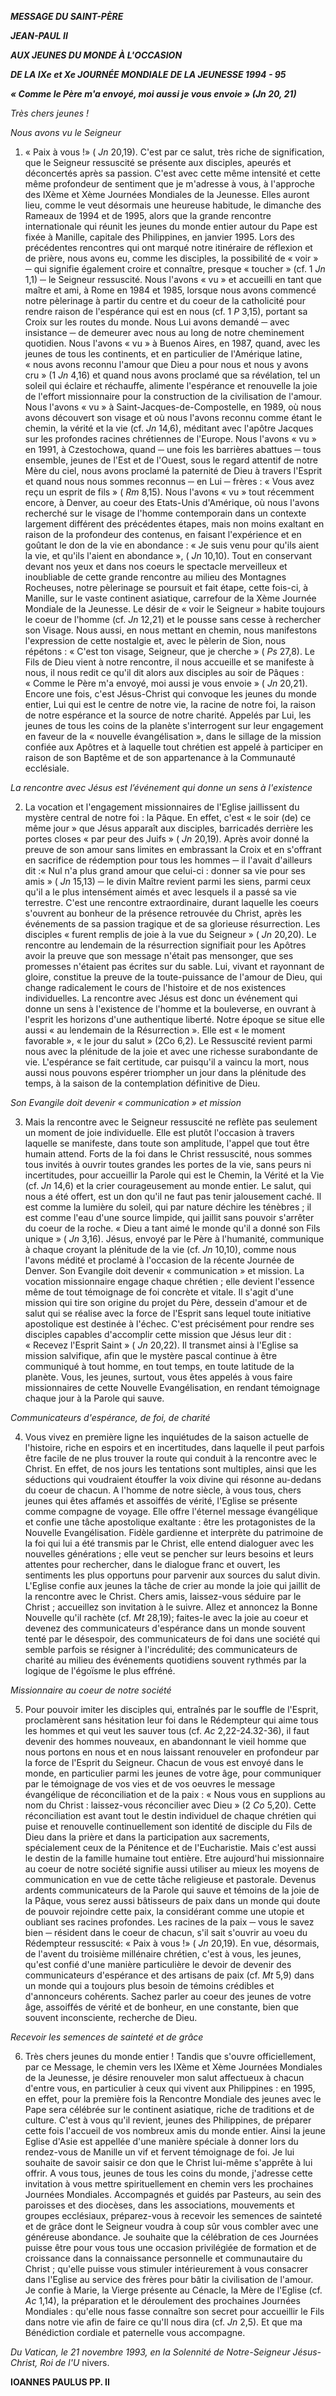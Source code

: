 ***MESSAGE DU SAINT-PÈRE***

***JEAN-PAUL II***

***AUX JEUNES DU MONDE À L'OCCASION***

***DE LA IXe et Xe JOURNÉE MONDIALE DE LA JEUNESSE 1994 - 95***

***« Comme le Père m'a envoyé, moi aussi je vous envoie » (Jn 20, 21)***

*Très chers jeunes !*

*Nous avons vu le Seigneur*

1. « Paix à vous !» ( *Jn* 20,19). C'est par ce salut, très riche de signification, que le Seigneur ressuscité se présente aux disciples, apeurés et déconcertés après sa passion. C'est avec cette même intensité et cette même profondeur de sentiment que je m'adresse à vous, à l'approche des IXème et Xème Journées Mondiales de la Jeunesse. Elles auront lieu, comme le veut désormais une heureuse habitude, le dimanche des Rameaux de 1994 et de 1995, alors que la grande rencontre internationale qui réunit les jeunes du monde entier autour du Pape est fixée à Manille, capitale des Philippines, en janvier 1995. Lors des précédentes rencontres qui ont marqué notre itinéraire de réflexion et de prière, nous avons eu, comme les disciples, la possibilité de « voir » ─ qui signifie également croire et connaître, presque « toucher » (cf. 1 *Jn* 1,1) ─ le Seigneur ressuscité. Nous l'avons « vu » et accueilli en tant que maître et ami, à Rome en 1984 et 1985, lorsque nous avons commencé notre pèlerinage à partir du centre et du coeur de la catholicité pour rendre raison de l'espérance qui est en nous (cf. 1 *P* 3,15), portant sa Croix sur les routes du monde. Nous Lui avons demandé ─ avec insistance ─ de demeurer avec nous au long de notre cheminement quotidien. Nous l'avons « vu » à Buenos Aires, en 1987, quand, avec les jeunes de tous les continents, et en particulier de l'Amérique latine, « nous avons reconnu l'amour que Dieu a pour nous et nous y avons cru » (1 *Jn* 4,16) et quand nous avons proclamé que sa révélation, tel un soleil qui éclaire et réchauffe, alimente l'espérance et renouvelle la joie de l'effort missionnaire pour la construction de la civilisation de l'amour. Nous l'avons « vu » à Saint-Jacques-de-Compostelle, en 1989, où nous avons découvert son visage et où nous l'avons reconnu comme étant le chemin, la vérité et la vie (cf. *Jn* 14,6), méditant avec l'apôtre Jacques sur les profondes racines chrétiennes de l'Europe. Nous l'avons « vu » en 1991, à Czestochowa, quand ─ une fois les barrières abattues ─ tous ensemble, jeunes de l'Est et de l'Ouest, sous le regard attentif de notre Mère du ciel, nous avons proclamé la paternité de Dieu à travers l'Esprit et quand nous nous sommes reconnus ─ en Lui ─ frères : « Vous avez reçu un esprit de fils » ( *Rm* 8,15). Nous l'avons « vu » tout récemment encore, à Denver, au coeur des Etats-Unis d'Amérique, où nous l'avons recherché sur le visage de l'homme contemporain dans un contexte largement différent des précédentes étapes, mais non moins exaltant en raison de la profondeur des contenus, en faisant l'expérience et en goûtant le don de la vie en abondance : « Je suis venu pour qu'ils aient la vie, et qu'ils l'aient en abondance », ( *Jn* 10,10). Tout en conservant devant nos yeux et dans nos coeurs le spectacle merveilleux et inoubliable de cette grande rencontre au milieu des Montagnes Rocheuses, notre pèlerinage se poursuit et fait étape, cette fois-ci, à Manille, sur le vaste continent asiatique, carrefour de la Xème Journée Mondiale de la Jeunesse. Le désir de « voir le Seigneur » habite toujours le coeur de l'homme (cf. *Jn* 12,21) et le pousse sans cesse à rechercher son Visage. Nous aussi, en nous mettant en chemin, nous manifestons l'expression de cette nostalgie et, avec le pèlerin de Sion, nous répétons : « C'est ton visage, Seigneur, que je cherche » ( *Ps* 27,8). Le Fils de Dieu vient à notre rencontre, il nous accueille et se manifeste à nous, il nous redit ce qu'il dit alors aux disciples au soir de Pâques : « Comme le Père m'a envoyé, moi aussi je vous envoie » ( *Jn* 20,21). Encore une fois, c'est Jésus-Christ qui convoque les jeunes du monde entier, Lui qui est le centre de notre vie, la racine de notre foi, la raison de notre espérance et la source de notre charité. Appelés par Lui, les jeunes de tous les coins de la planète s'interrogent sur leur engagement en faveur de la « nouvelle évangélisation », dans le sillage de la mission confiée aux Apôtres et à laquelle tout chrétien est appelé à participer en raison de son Baptême et de son appartenance à la Communauté ecclésiale.

*La rencontre avec Jésus est l’événement qui donne un sens à l'existence*

2. La vocation et l'engagement missionnaires de l'Eglise jaillissent du mystère central de notre foi : la Pâque. En effet, c'est « le soir (de) ce même jour » que Jésus apparaît aux disciples, barricadés derrière les portes closes « par peur des Juifs » ( *Jn* 20,19). Après avoir donné la preuve de son amour sans limites en embrassant la Croix et en s'offrant en sacrifice de rédemption pour tous les hommes ─ il l'avait d'ailleurs dit :« Nul n'a plus grand amour que celui-ci : donner sa vie pour ses amis » ( *Jn* 15,13) ─ le divin Maître revient parmi les siens, parmi ceux qu'il a le plus intensément aimés et avec lesquels il a passé sa vie terrestre. C'est une rencontre extraordinaire, durant laquelle les coeurs s'ouvrent au bonheur de la présence retrouvée du Christ, après les événements de sa passion tragique et de sa glorieuse résurrection. Les disciples « furent remplis de joie à la vue du Seigneur » ( *Jn* 20,20). Le rencontre au lendemain de la résurrection signifiait pour les Apôtres avoir la preuve que son message n'était pas mensonger, que ses promesses n'étaient pas écrites sur du sable. Lui, vivant et rayonnant de gloire, constitue la preuve de la toute-puissance de l'amour de Dieu, qui change radicalement le cours de l'histoire et de nos existences individuelles. La rencontre avec Jésus est donc un événement qui donne un sens à l'existence de l'homme et la bouleverse, en ouvrant à l'esprit les horizons d'une authentique liberté. Notre époque se situe elle aussi « au lendemain de la Résurrection ». Elle est « le moment favorable », « le jour du salut » (2Co 6,2). Le Ressuscité revient parmi nous avec la plénitude de la joie et avec une richesse surabondante de vie. L'espérance se fait certitude, car puisqu'il a vaincu la mort, nous aussi nous pouvons espérer triompher un jour dans la plénitude des temps, à la saison de la contemplation définitive de Dieu.

*Son Evangile doit devenir « communication » et mission*

3. Mais la rencontre avec le Seigneur ressuscité ne reflète pas seulement un moment de joie individuelle. Elle est plutôt l'occasion à travers laquelle se manifeste, dans toute son amplitude, l'appel que tout être humain attend. Forts de la foi dans le Christ ressuscité, nous sommes tous invités à ouvrir toutes grandes les portes de la vie, sans peurs ni incertitudes, pour accueillir la Parole qui est le Chemin, la Vérité et la Vie (cf. *Jn* 14,6) et la crier courageusement au monde entier. Le salut, qui nous a été offert, est un don qu'il ne faut pas tenir jalousement caché. Il est comme la lumière du soleil, qui par nature déchire les ténèbres ; il est comme l'eau d'une source limpide, qui jaillit sans pouvoir s'arrêter du coeur de la roche. « Dieu a tant aimé le monde qu'il a donné son Fils unique » ( *Jn* 3,16). Jésus, envoyé par le Père à l'humanité, communique à chaque croyant la plénitude de la vie (cf. *Jn* 10,10), comme nous l'avons médité et proclamé à l'occasion de la récente Journée de Denver. Son Evangile doit devenir « communication » et mission. La vocation missionnaire engage chaque chrétien ; elle devient l'essence même de tout témoignage de foi concrète et vitale. Il s'agit d'une mission qui tire son origine du projet du Père, dessein d'amour et de salut qui se réalise avec la force de l'Esprit sans lequel toute initiative apostolique est destinée à l'échec. C'est précisément pour rendre ses disciples capables d'accomplir cette mission que Jésus leur dit : « Recevez l'Esprit Saint » ( *Jn* 20,22). Il transmet ainsi à l'Eglise sa mission salvifique, afin que le mystère pascal continue à être communiqué à tout homme, en tout temps, en toute latitude de la planète. Vous, les jeunes, surtout, vous êtes appelés à vous faire missionnaires de cette Nouvelle Evangélisation, en rendant témoignage chaque jour à la Parole qui sauve.

*Communicateurs d'espérance, de foi, de charité*

4. Vous vivez en première ligne les inquiétudes de la saison actuelle de l'histoire, riche en espoirs et en incertitudes, dans laquelle il peut parfois être facile de ne plus trouver la route qui conduit à la rencontre avec le Christ. En effet, de nos jours les tentations sont multiples, ainsi que les séductions qui voudraient étouffer la voix divine qui résonne au-dedans du coeur de chacun. A l'homme de notre siècle, à vous tous, chers jeunes qui êtes affamés et assoiffés de vérité, l'Eglise se présente comme compagne de voyage. Elle offre l'éternel message évangélique et confie une tâche apostolique exaltante : être les protagonistes de la Nouvelle Evangélisation. Fidèle gardienne et interprète du patrimoine de la foi qui lui a été transmis par le Christ, elle entend dialoguer avec les nouvelles générations ; elle veut se pencher sur leurs besoins et leurs attentes pour rechercher, dans le dialogue franc et ouvert, les sentiments les plus opportuns pour parvenir aux sources du salut divin. L'Eglise confie aux jeunes la tâche de crier au monde la joie qui jaillit de la rencontre avec le Christ. Chers amis, laissez-vous séduire par le Christ ; accueillez son invitation à le suivre. Allez et annoncez la Bonne Nouvelle qu'il rachète (cf. *Mt* 28,19); faites-le avec la joie au coeur et devenez des communicateurs d'espérance dans un monde souvent tenté par le désespoir, des communicateurs de foi dans une société qui semble parfois se résigner à l'incrédulité; des communicateurs de charité au milieu des événements quotidiens souvent rythmés par la logique de l'égoïsme le plus effréné.

*Missionnaire au coeur de notre société*

5. Pour pouvoir imiter les disciples qui, entraînés par le souffle de l'Esprit, proclamèrent sans hésitation leur foi dans le Rédempteur qui aime tous les hommes et qui veut les sauver tous (cf. *Ac* 2,22-24.32-36), il faut devenir des hommes nouveaux, en abandonnant le vieil homme que nous portons en nous et en nous laissant renouveler en profondeur par la force de l'Esprit du Seigneur. Chacun de vous est envoyé dans le monde, en particulier parmi les jeunes de votre âge, pour communiquer par le témoignage de vos vies et de vos oeuvres le message évangélique de réconciliation et de la paix : « Nous vous en supplions au nom du Christ : laissez-vous réconcilier avec Dieu » (2 *Co* 5,20). Cette réconciliation est avant tout le destin individuel de chaque chrétien qui puise et renouvelle continuellement son identité de disciple du Fils de Dieu dans la prière et dans la participation aux sacrements, spécialement ceux de la Pénitence et de l'Eucharistie. Mais c'est aussi le destin de la famille humaine tout entière. Etre aujourd'hui missionnaire au coeur de notre société signifie aussi utiliser au mieux les moyens de communication en vue de cette tâche religieuse et pastorale. Devenus ardents communicateurs de la Parole qui sauve et témoins de la joie de la Pâque, vous serez aussi bâtisseurs de paix dans un monde qui doute de pouvoir rejoindre cette paix, la considérant comme une utopie et oubliant ses racines profondes. Les racines de la paix ─ vous le savez bien ─ résident dans le coeur de chacun, s'il sait s'ouvrir au voeu du Rédempteur ressuscité: « Paix à vous !» ( *Jn* 20,19). En vue, désormais, de l'avent du troisième millénaire chrétien, c'est à vous, les jeunes, qu'est confié d'une manière particulière le devoir de devenir des communicateurs d'espérance et des artisans de paix (cf. *Mt* 5,9) dans un monde qui a toujours plus besoin de témoins crédibles et d'annonceurs cohérents. Sachez parler au coeur des jeunes de votre âge, assoiffés de vérité et de bonheur, en une constante, bien que souvent inconsciente, recherche de Dieu.

*Recevoir les semences de sainteté et de grâce*

6. Très chers jeunes du monde entier ! Tandis que s'ouvre officiellement, par ce Message, le chemin vers les IXème et Xème Journées Mondiales de la Jeunesse, je désire renouveler mon salut affectueux à chacun d'entre vous, en particulier à ceux qui vivent aux Philippines : en 1995, en effet, pour la première fois la Rencontre Mondiale des jeunes avec le Pape sera célébrée sur le continent asiatique, riche de traditions et de culture. C'est à vous qu'il revient, jeunes des Philippines, de préparer cette fois l'accueil de vos nombreux amis du monde entier. Ainsi la jeune Eglise d'Asie est appellée d'une manière spéciale à donner lors du rendez-vous de Manille un vif et fervent témoignage de foi. Je lui souhaite de savoir saisir ce don que le Christ lui-même s'apprête à lui offrir. A vous tous, jeunes de tous les coins du monde, j'adresse cette invitation à vous mettre spirituellement en chemin vers les prochaines Journées Mondiales. Accompagnés et guidés par Pasteurs, au sein des paroisses et des diocèses, dans les associations, mouvements et groupes ecclésiaux, préparez-vous à recevoir les semences de sainteté et de grâce dont le Seigneur voudra à coup sûr vous combler avec une généreuse abondance. Je souhaite que la célébration de ces Journées puisse être pour vous tous une occasion privilégiée de formation et de croissance dans la connaissance personnelle et communautaire du Christ ; qu'elle puisse vous stimuler intérieurement à vous consacrer dans l'Eglise au service des frères pour bâtir la civilisation de l'amour. Je confie à Marie, la Vierge présente au Cénacle, la Mère de l'Eglise (cf. *Ac* 1,14), la préparation et le déroulement des prochaines Journées Mondiales : qu'elle nous fasse connaître son secret pour accueillir le Fils dans notre vie afin de faire ce qu'Il nous dira (cf. *Jn* 2,5). Et que ma Bénédiction cordiale et paternelle vous accompagne.

*Du Vatican, le 21 novembre 1993, en la Solennité de Notre-Seigneur Jésus-Christ, Roi de l'U* nivers.

**IOANNES PAULUS PP. II**